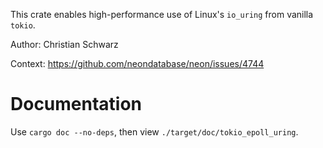 This crate enables high-performance use of Linux's `io_uring` from vanilla `tokio`.

Author: Christian Schwarz

Context: https://github.com/neondatabase/neon/issues/4744

# Documentation

Use `cargo doc --no-deps`, then view `./target/doc/tokio_epoll_uring`.

